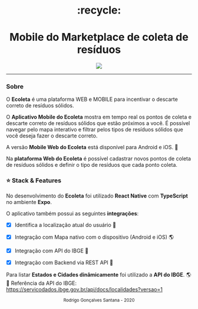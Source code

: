 <div align="center">
  <h1>:recycle:</h1>
  <h1>Mobile do Marketplace de coleta de resíduos</h1>
</div>


<div align="center">
  <img src="viewappecoleta.gif">
</div>



_________________




### Sobre
O **Ecoleta** é uma plataforma WEB e MOBILE para incentivar o descarte correto de resíduos sólidos. 


O **Aplicativo Mobile do Ecoleta** mostra em tempo real os pontos de coleta e descarte correto de resíduos sólidos que estão próximos a você. É possível navegar pelo mapa interativo e filtrar pelos tipos de resíduos sólidos que você deseja fazer o descarte correto.



A versão **Mobile Web do Ecoleta** está disponível para Android e iOS. :iphone:



Na **plataforma Web do Ecoleta** é possível cadastrar novos pontos de coleta de resíduos sólidos e definir o tipo de resíduos que cada ponto coleta.



### :star: Stack & Features
No desenvolvimento do **Ecoleta** foi utilizado **React Native** com **TypeScript** no ambiente **Expo**. 


O aplicativo também possui as seguintes **integrações**:

- [x] Identifica a localização atual do usuário :round_pushpin:
- [x] Integração com Mapa nativo com o dispositivo (Android e iOS) :earth_americas: 
- [x] Integração com API do IBGE :satellite: 
- [x] Integração com Backend via REST API :electric_plug:

 

Para listar **Estados e Cidades dinâmicamente** foi utilizado a **API do IBGE**. :earth_americas: <br/>
:paperclip: Referência da API do IBGE: https://servicodados.ibge.gov.br/api/docs/localidades?versao=1




<div align="center">
  <small>Rodrigo Gonçalves Santana - 2020</small>
</div>